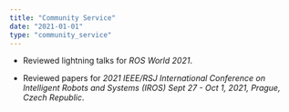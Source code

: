 ```yaml
---
title: "Community Service"
date: "2021-01-01"
type: "community_service"
---
```


- Reviewed lightning talks for *ROS World 2021*.

- Reviewed papers for *2021 IEEE/RSJ International Conference on Intelligent Robots and Systems (IROS) Sept 27 - Oct 1, 2021, Prague, Czech Republic*.
